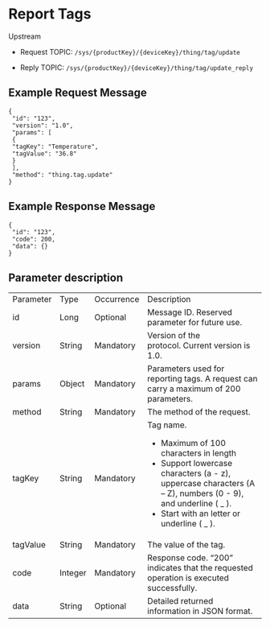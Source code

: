 # Report Tags

Upstream
- Request TOPIC: `/sys/{productKey}/{deviceKey}/thing/tag/update`

- Reply TOPIC: `/sys/{productKey}/{deviceKey}/thing/tag/update_reply`

## Example Request Message

```
{
 "id": "123",
 "version": "1.0",
 "params": [
 {
 "tagKey": "Temperature",
 "tagValue": "36.8"
 }
 ],
 "method": "thing.tag.update"
}

```

## Example Response Message

```
{
 "id": "123",
 "code": 200,
 "data": {}
}

```

## Parameter description

<table>
  <tr>
    <td>Parameter</td>
    <td>Type</td>
    <td>Occurrence</td>
    <td>Description</td>
  </tr>
  <tr>
    <td>id</td>
    <td>Long</td>
    <td>Optional</td>
    <td>Message ID. Reserved parameter for future use.</td>
  </tr>
  <tr>
    <td>version</td>
    <td>String</td>
    <td>Mandatory</td>
    <td>Version of the protocol. Current version is 1.0.</td>
  </tr>
  <tr>
    <td>params</td>
    <td>Object</td>
    <td>Mandatory</td>
    <td>Parameters used for reporting tags. A request can carry a maximum of 200 parameters.</td>
  </tr>
  <tr>
    <td>method</td>
    <td>String</td>
    <td>Mandatory</td>
    <td>The method of the request.</td>
  </tr>
  <tr>
    <td>tagKey</td>
    <td>String</td>
    <td>Mandatory</td>
    <td>Tag name.
      <ul>
        <li>Maximum of 100 characters in length</li>
        <li>Support lowercase characters (a - z), uppercase characters (A – Z), numbers (0 - 9), and underline ( _ ). </li>
        <li>Start with an letter or underline ( _ ).</li>
      </ul></td>
  </tr>
  <tr>
    <td>tagValue</td>
    <td>String</td>
    <td>Mandatory</td>
    <td>The value of the tag.</td>
  </tr>
  <tr>
    <td>code</td>
    <td>Integer</td>
    <td>Mandatory</td>
    <td>Response code. &ldquo;200&rdquo; indicates that the requested operation is executed successfully.</td>
  </tr>
  <tr>
    <td>data</td>
    <td>String</td>
    <td>Optional</td>
    <td>Detailed returned information in JSON format.</td>
  </tr>
</table>

